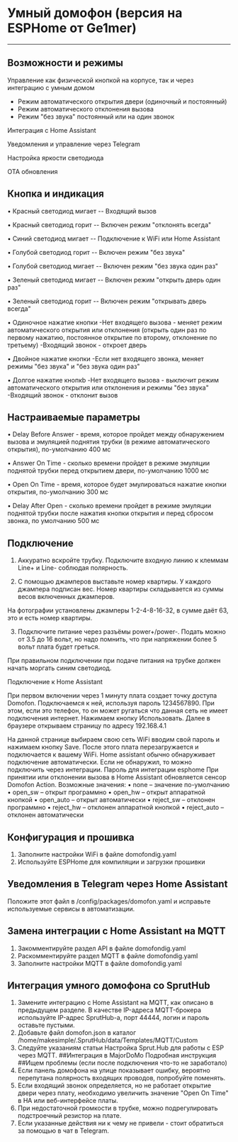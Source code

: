 # Умный домофон (версия на ESPHome от Ge1mer)
________________________________________
## Возможности и режимы
Управление как физической кнопкой на корпусе, так и через интеграцию с умным домом
 - Режим автоматического открытия двери (одиночный и постоянный)
 - Режим автоматического отклонения вызова
 - Режим "без звука" постоянный или на один звонок
 
Интеграция с Home Assistant

Уведомления и управление через Telegram

Настройка яркости светодиода

OTA обновления

## Кнопка и индикация
 •	Красный светодиод мигает  -- Входящий вызов
 
 •	Красный светодиод горит   -- Включен режим "отклонять всегда"
 
 •	Синий светодиод мигает    -- Подключение к WiFi или Home Assistant
 
 •	Голубой светодиод горит   -- Включен режим "без звука"
 
 •	Голубой светодиод мигает  -- Включен режим "без звука один раз"
 
 •	Зеленый светодиод мигает  -- Включен режим "открыть дверь один раз"
 
 •	Зеленый светодиод горит   -- Включен режим "открывать дверь всегда"
 
 •	Одиночное нажатие кнопки
   -Нет входящего вызова - меняет режим автоматического открытия или отклонения (открыть один раз по первому нажатию, постоянное открытие по второму, отклонение по третьему)
   -Входящий звонок - откроет дверь
   
•	Двойное нажатие кнопки
   -Если нет входящего звонка, меняет режимы "без звука" и "без звука один раз"
   
•	Долгое нажатие кнопкb
   -Нет входящего вызова - выключит режим автоматического открытия или отклонения и режимы "без звука"
   -Входящий звонок - отклонит вызов
   
## Настраиваемые параметры
•	Delay Before Answer - время, которое пройдет между обнаружением вызова и эмуляцией поднятия трубки (в режиме автоматического открытия), по-умолчанию 400 мс

•	Answer On Time - сколько времени пройдет в режиме эмуляции поднятой трубки перед открытием двери, по-умолчанию 1000 мс

•	Open On Time - время, которое будет эмулироваться нажатие кнопки открытия, по-умолчанию 300 мс
	
•	Delay After Open - сколько времени пройдет в режиме эмуляции поднятой трубки после нажатия кнопки открытия и перед сбросом звонка, по умолчанию 500 мс

## Подключение
1.	Аккуратно вскройте трубку. Подключите входную линию к клеммам Line+ и Line- соблюдая полярность.

2.	С помощью джамперов выставьте номер квартиры. У каждого джампера подписан вес. Номер квартиры складывается из суммы весов включенных джамперов.

На фотографии установлены джамперы 1-2-4-8-16-32, в сумме даёт 63, это и есть номер квартиры.

3.	Подключите питание через разъёмы power+/power-. Подать можно от 3.5 до 16 вольт, но надо помнить, что при напряжении более 5 вольт плата будет греться.

При правильном подключении при подаче питания на трубке должен начать моргать синим светодиод.

Подключение к Home Assistant

При первом включении через 1 минуту плата создает точку доступа Domofon. Подключаемся к ней, используя пароль 1234567890. При этом, если это телефон, то он может 
ругаться что данная сеть не имеет подключения интернет. Нажимаем кнопку Использовать. Далее в браузере открываем страницу по адресу 192.168.4.1

 
На данной странице выбираем свою сеть WiFi вводим свой пароль и нажимаем кнопку Save. После этого плата перезагружается и подключается к вашему WiFi. Home assistant обычно обнаруживает подключение автоматически. Если не обнаружил, то можно подключить через интеграции. Пароль для интеграции esphome
При принятии или отклонении вызова в Home Assistant обновляется сенсор Domofon Action. Возможные значения:
•	none – значение по-умолчанию
•	open_sw – открыт программно
•	open_hw – открыт аппаратной кнопкой
•	open_auto – открыт автоматически
•	reject_sw – отклонен программно
•	reject_hw – отклонен аппаратной кнопкой
•	reject_auto – отклонен автоматически
## Конфигурация и прошивка
1.	Заполните настройки WiFi в файле domofondig.yaml
2.	Используйте ESPHome для компиляции и загрузки прошивки
## Уведомления в Telegram через Home Assistant
Положите этот файл в /config/packages/domofon.yaml и исправьте используемые сервисы в автоматизации.
## Замена интеграции с Home Assistant на MQTT
1.	Закомментируйте раздел API в файле domofondig.yaml
2.	Раскомментируйте раздел MQTT в файле domofondig.yaml
3.	Заполните настройки MQTT в файле domofondig.yaml
## Интеграция умного домофона со SprutHub
1.	Замените интеграцию с Home Assistant на MQTT, как описано в предыдущем разделе. В качестве IP-адреса MQTT-брокера используйте IP-адрес SprutHub-а, порт 44444, логин и пароль оставьте пустыми.
2.	Добавьте файл domofon.json в каталог /home/makesimple/.SprutHub/data/Templates/MQTT/Custom
3.	Следуйте указаниям статьи Настройка Sprut.Hub для работы с ESP через MQTT.
##Интеграция в MajorDoMo
Подробная инструкция
##Ищем проблемы (если после подключения что-то не заработало)
1.	Если панель домофона на улице показывает ошибку, вероятно перепутана полярность входящих проводов, попробуйте поменять.
2.	Если входящий звонок определяется, но не работает открытие двери через плату, необходимо увеличить значение "Open On Time" в HA или веб-интерфейсе платы.
3.	При недостаточной громкости в трубке, можно подрегулировать подстроечный резистор на плате.
4.	Если указанные действия ни к чему не привели - стоит обратиться за помощью в чат в Telegram.

